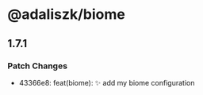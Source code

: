 # @adaliszk/biome

## 1.7.1

### Patch Changes

- 43366e8: feat(biome): ✨ add my biome configuration
